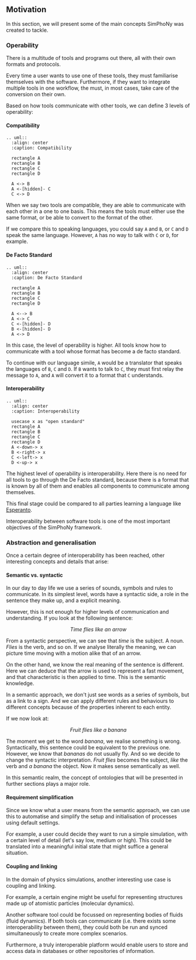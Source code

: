 ## Motivation
In this section, we will present some of the main concepts SimPhoNy was created to tackle.
### Operability
There is a multitude of tools and programs out there, all with their own formats and protocols.

Every time a user wants to use one of these tools, they must familiarise themselves with the software.
Furthermore, if they want to integrate multiple tools in one workflow, the must, in most cases,
take care of the conversion on their own.

Based on how tools communicate with other tools, we can define 3 levels of operability:

#### Compatibility
  ```eval_rst
  .. uml::
    :align: center
    :caption: Compatibility
    
    rectangle A
    rectangle B
    rectangle C
    rectangle D

    A <-> B
    A <-[hidden]- C
    C <-> D
  ```

  When we say two tools are compatible, they are able to communicate with each other
  in a one to one basis.
  This means the tools must either use the same format, or be able to convert to the format of the other.

  If we compare this to speaking languages, you could say `A` and `B`, or `C` and `D` speak the same language.
  However, `A` has no way to talk with `C` or `D`, for example.

#### De Facto Standard
  ```eval_rst
  .. uml::
    :align: center
    :caption: De Facto Standard
    
    rectangle A
    rectangle B
    rectangle C
    rectangle D
    
    A <--> B
    A <-> C
    C <-[hidden]- D
    B <-[hidden]- D
    A <-> D
  ```

  In this case, the level of operability is higher. 
  All tools know how to communicate with a tool whose format has become a de facto standard.

  To continue with our language simile, `A` would be a translator that speaks the languages of `B`, `C` and `D`.
  If `B` wants to talk to `C`, they must first relay the message to `A`,
  and `A` will convert it to a format that `C` understands.

#### Interoperability
  ```eval_rst
  .. uml::
    :align: center
    :caption: Interoperability
    
    usecase x as "open standard"
    rectangle A
    rectangle B
    rectangle C
    rectangle D
    A <-down-> x
    B <-right-> x
    C <-left-> x
    D <-up-> x
  ```
  The highest level of operability is interoperability. 
  Here there is no need for all tools to go through the De Facto standard, 
  because there is a format that is known by all of them and enables all components to communicate among themselves.

  This final stage could be compared to all parties learning a language like 
  [Esperanto](https://en.wikipedia.org/wiki/Esperanto).



Interoperability between software tools is one of the most important objectives of the SimPhoNy framework.


### Abstraction and generalisation
Once a certain degree of interoperability has been reached, other interesting concepts and details that arise:
#### Semantic vs. syntactic
  In our day to day life we use a series of sounds, symbols and rules to communicate.
  In its simplest level, words have a syntactic side, a role in the sentence they make up, and a explicit meaning.

  However, this is not enough for higher levels of communication and understanding.
  If you look at the following sentence:

  <p align=center style="font-style: italic">Time flies like an arrow</p>

  From a syntactic perspective, we can see that _time_ is the subject. A noun.
  _Flies_ is the verb, and so on.
  If we analyse literally the meaning, we can picture time moving with a motion alike that of an arrow.

  On the other hand, we know the real meaning of the sentence is different.
  Here we can deduce that the arrow is used to represent a fast movement,
  and that characteristic is then applied to time. This is the semantic knowledge.

  In a semantic approach, we don't just see words as a series of symbols, but as a link to a sign.
  And we can apply different rules and behaviours to different concepts because of the properties inherent to each entity.

  If we now look at:

  <p align=center style="font-style: italic">Fruit flies like a banana</p>

  The moment we get to the word _banana_, 
  we realise something is wrong. Syntactically, this sentence could be equivalent to the previous one.
  However, we know that _bananas_ do not usually fly.
  And so we decide to change the syntactic interpretation.
  _Fruit flies_ becomes the subject, _like_ the verb and _a banana_ the object.
  Now it makes sense semantically as well.

  In this semantic realm, the concept of ontologies that will be presented in further sections plays a major role.
#### Requirement simplification
  Since we know what a user means from the semantic approach, 
  we can use this to automatise and simplify the setup and initialisation of processes using default settings.

  For example, a user could decide they want to run a simple simulation, with a certain level of detail
  (let's say low, medium or high).
  This could be translated into a meaningful initial state that might suffice a general situation.
#### Coupling and linking
  In the domain of physics simulations, another interesting use case is coupling and linking.
  
  For example, a certain engine might be useful for representing structures made up of atomistic particles
  (molecular dynamics).

  Another software tool could be focussed on representing bodies of fluids (fluid dynamics).
  If both tools can communicate (i.e. there exists some interoperability between them),
  they could both be run and synced simultaneously to create more complex scenarios.

  Furthermore, a truly interoperable platform would enable users to store and 
  access data in databases or other repositories of information.



